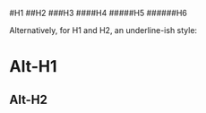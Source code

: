 #H1
##H2
###H3
####H4
#####H5
######H6

Alternatively, for H1 and H2, an underline-ish style:

Alt-H1
======

Alt-H2
------
